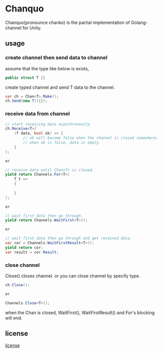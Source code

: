 # Chanquo
Chanquo(pronounce chanko) is the partial implementation of Golang-channel for Unity.


## usage

### create channel then send data to channel

assume that the type like below is exists, 
```csharp
public struct T {}
```

create typed channel and send T data to the channel.
```csharp
var ch = Chan<T>.Make();
ch.Send(new T(){});
```

### receive data from channel

```csharp
// start receiving data asynchronously.
ch.Receive<T>(
    (T data, bool ok) => {
        // ok will become false when the channel is closed somewhere.
        // when ok is false, data is empty.
    }
);

or 

// receive data until Chan<T> is closed.
yield return Channels.For<T>(
    T t =>
    {
        
    }
);

or 

// wait first data then go through.
yield return Channels.WaitFirst<T>();

or 

// wait first data then go through and get received data.
var cor = Channels.WaitFirstResult<T>();
yield return cor;
var result = cor.Result;
```



### close channel

Close() closes channel. or you can close channel by specify type.

```csharp
ch.Close();

or

Channels.Close<T>();
```

when the Chan<T> is closed, WaitFirst<T>(), WaitFirstResult<T>() and For<T>'s blocking will end.  



## license
[license](https://github.com/sassembla/Chanquo/blob/master/LICENSE)